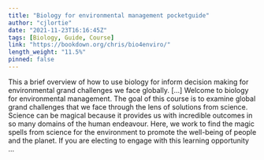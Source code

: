 ```yaml
---
title: "Biology for environmental management pocketguide"
author: "cjlortie"
date: "2021-11-23T16:16:45Z"
tags: [Biology, Guide, Course]
link: "https://bookdown.org/chris/bio4enviro/"
length_weight: "11.5%"
pinned: false
---
```


This a brief overview of how to use biology for inform decision making for environmental grand challenges we face globally. [...] Welcome to biology for environmental management. The goal of this course is to examine global grand challenges that we face through the lens of solutions from science. Science can be magical because it provides us with incredible outcomes in so many domains of the human endeavour. Here, we work to find the magic spells from science for the environment to promote the well-being of people and the planet. If you are electing to engage with this learning opportunity ...
